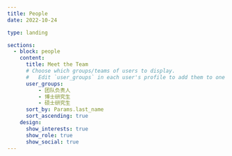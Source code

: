 ```yaml
---
title: People
date: 2022-10-24

type: landing

sections:
  - block: people
    content:
      title: Meet the Team
      # Choose which groups/teams of users to display.
      #   Edit `user_groups` in each user's profile to add them to one or more of these groups.
      user_groups:
          - 团队负责人
          - 博士研究生
          - 硕士研究生
      sort_by: Params.last_name
      sort_ascending: true
    design:
      show_interests: true
      show_role: true
      show_social: true
---
```


<script>
// 自定义JavaScript：让people页面的名字点击跳转到GitHub
document.addEventListener('DOMContentLoaded', function() {
  // 查找所有人员卡片中的名字链接
  const nameLinks = document.querySelectorAll('.portrait-title h2 a');
  
  nameLinks.forEach(function(nameLink) {
    // 找到对应的社交链接区域
    const card = nameLink.closest('.portrait-title').parentElement;
    const socialLinks = card.querySelectorAll('.network-icon a');
    
    let githubLink = null;
    
    // 查找GitHub链接
    socialLinks.forEach(function(socialLink) {
      if (socialLink.getAttribute('href') && socialLink.getAttribute('href').includes('github.com')) {
        githubLink = socialLink.getAttribute('href');
      }
    });
    
    // 如果找到GitHub链接，修改名字链接
    if (githubLink) {
      nameLink.setAttribute('href', githubLink);
      nameLink.setAttribute('target', '_blank');
      nameLink.setAttribute('rel', 'noopener');
      nameLink.setAttribute('title', '查看GitHub主页');
      
      // 添加GitHub图标提示
      nameLink.style.position = 'relative';
      nameLink.innerHTML = nameLink.innerHTML + ' <i class="fab fa-github" style="font-size: 0.8em; margin-left: 5px;"></i>';
    }
  });
});
</script>

<style>
/* 自定义样式：美化GitHub链接 */
.portrait-title h2 a:hover {
  color: #007bff !important;
  text-decoration: underline !important;
}

.portrait-title h2 a i.fa-github {
  opacity: 0.7;
  transition: opacity 0.3s ease;
}

.portrait-title h2 a:hover i.fa-github {
  opacity: 1;
}
</style>